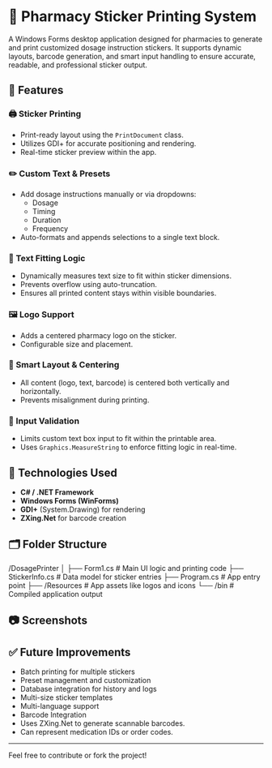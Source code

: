 # 💊 Pharmacy Sticker Printing System

A Windows Forms desktop application designed for pharmacies to generate and print customized dosage instruction stickers. It supports dynamic layouts, barcode generation, and smart input handling to ensure accurate, readable, and professional sticker output.

## 📌 Features

### 🖨️ Sticker Printing
- Print-ready layout using the `PrintDocument` class.
- Utilizes GDI+ for accurate positioning and rendering.
- Real-time sticker preview within the app.

### ✏️ Custom Text & Presets
- Add dosage instructions manually or via dropdowns:
  - Dosage
  - Timing
  - Duration
  - Frequency
- Auto-formats and appends selections to a single text block.

### 📏 Text Fitting Logic
- Dynamically measures text size to fit within sticker dimensions.
- Prevents overflow using auto-truncation.
- Ensures all printed content stays within visible boundaries.

### 🖼️ Logo Support
- Adds a centered pharmacy logo on the sticker.
- Configurable size and placement.


### 🧠 Smart Layout & Centering
- All content (logo, text, barcode) is centered both vertically and horizontally.
- Prevents misalignment during printing.

### 📝 Input Validation
- Limits custom text box input to fit within the printable area.
- Uses `Graphics.MeasureString` to enforce fitting logic in real-time.

## 🧰 Technologies Used

- **C# / .NET Framework**
- **Windows Forms (WinForms)**
- **GDI+** (System.Drawing) for rendering
- **ZXing.Net** for barcode creation

## 🗂️ Folder Structure
/DosagePrinter │ ├── Form1.cs # Main UI logic and printing code ├── StickerInfo.cs # Data model for sticker entries ├── Program.cs # App entry point ├── /Resources # App assets like logos and icons └── /bin # Compiled application output

## 📷 Screenshots



## ✅ Future Improvements

- Batch printing for multiple stickers
- Preset management and customization
- Database integration for history and logs
- Multi-size sticker templates
- Multi-language support
-  Barcode Integration
- Uses ZXing.Net to generate scannable barcodes.
- Can represent medication IDs or order codes.

---

Feel free to contribute or fork the project!
